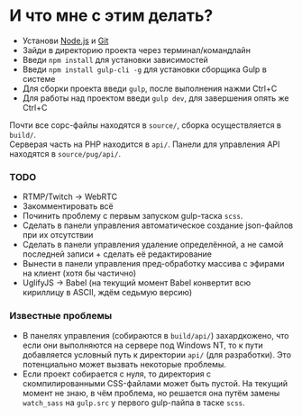 # И что мне с этим делать?

* Установи [Node.js](https://nodejs.org/en/download/) и [Git](https://git-scm.com/downloads)
* Зайди в директорию проекта через терминал/командлайн
* Введи `npm install` для установки зависимостей
* Введи `npm install gulp-cli -g` для установки сборщика Gulp в системе
* Для сборки проекта введи `gulp`, после выполнения нажми Ctrl+C
* Для работы над проектом введи `gulp dev`, для завершения опять же Ctrl+C

Почти все сорс-файлы находятся в `source/`, сборка осуществляется в  `build/`.  
Серверая часть на PHP находится в `api/`. Панели для управления API находятся в `source/pug/api/`.

### TODO

* RTMP/Twitch -> WebRTC
* Закомментировать всё
* Починить проблему с первым запуском gulp-таска `scss`.
* Сделать в панели управления автоматическое создание json-файлов при их отсутствии
* Сделать в панели управления удаление определённой, а не самой последней записи + сделать её редактирование
* Вынести в панели управления пред-обработку массива с эфирами на клиент (хотя бы частично)
* UglifyJS -> Babel (на текущий момент Babel конвертит всю кириллицу в ASCII, ждём седьмую версию)

### Известные проблемы

* В панелях управления (собираются в `build/api/`) захардкожено, что если они выполняются на сервере под Windows NT, то к пути добавляется условный путь к директории `api/` (для разработки). Это потенциально может вызвать некоторые проблемы.
* Если проект собирается с нуля, то директория с скомпилированными CSS-файлами может быть пустой. На текущий момент не знаю, в чём проблема, но решается она путём замены `watch_sass` на `gulp.src` у первого gulp-пайпа в таске `scss`.
